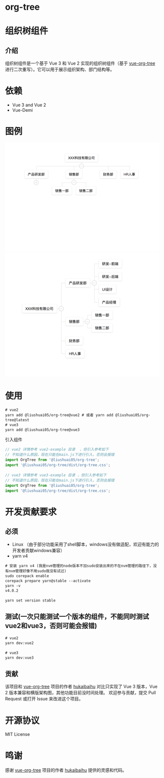 # org-tree


# 组织树组件
## 介绍
组织树组件是一个基于 Vue 3 和 Vue 2 实现的组织树组件（基于 [vue-org-tree](https://github.com/hukaibaihu/vue-org-tree)进行二次重写）。它可以用于展示组织架构、部门结构等。
# 依赖
- Vue 3 and Vue 2
- Vue-Demi


# 图例
![default](./doc/default.png)
![horizontal](./doc/horizontal.png)

# 使用
```shell
# vue2 
yarn add @liushuai05/org-tree@vue2 # 或者 yarn add @liushuai05/org-tree@latest
# vue3 
yarn add @liushuai05/org-tree@vue3
```

引入组件
```js
// vue2 详情参考 vue2-example 目录  ，但引入参考如下  
// 不知道什么原因，现在只能在main.js下进行引入，否则会报错
import OrgTree from '@liushuai05/org-tree';
import '@liushuai05/org-tree/dist/org-tree.css';

// vue3 详情参考 vue3-example 目录 ，但引入参考如下
// 不知道什么原因，现在只能在main.js下进行引入，否则会报错
import OrgTree from '@liushuai05/org-tree';
import '@liushuai05/org-tree/dist/org-tree.css';

```




# 开发贡献要求
## 必须
- Linux  （由于部分功能采用了shell脚本，windows没有做适配，欢迎有能力的开发者贡献windows兼容）
- yarn v4
```shell 
# 安装 yarn v4 (我是nvm管理的node版本不加sudo安装出来的不在nvm管理的路径下，没有nvm管理好像不用sudo我没有试过)
sudo corepack enable
corepack prepare yarn@stable --activate
yarn -v
v4.0.2

yarn set version stable
```
## 测试(一次只能测试一个版本的组件，不能同时测试vue2和vue3，否则可能会报错)
```shell
# vue2
yarn dev:vue2

# vue3
yarn dev:vue3
```

## 贡献
该项目和 [vue-org-tree](https://github.com/hukaibaihu/vue-org-tree) 项目的作者 [hukaibaihu](https://github.com/hukaibaihu) 对比只实现了 Vue 3 版本，Vue 2 版本兼容和横版架构图，其他功能目前没时间处理。
欢迎参与贡献，提交 Pull Request 或打开 Issue 来改进这个项目。



# 开源协议
MIT License

# 鸣谢

感谢 [vue-org-tree](https://github.com/hukaibaihu/vue-org-tree) 项目的作者 [hukaibaihu](https://github.com/hukaibaihu) 提供的灵感和代码。